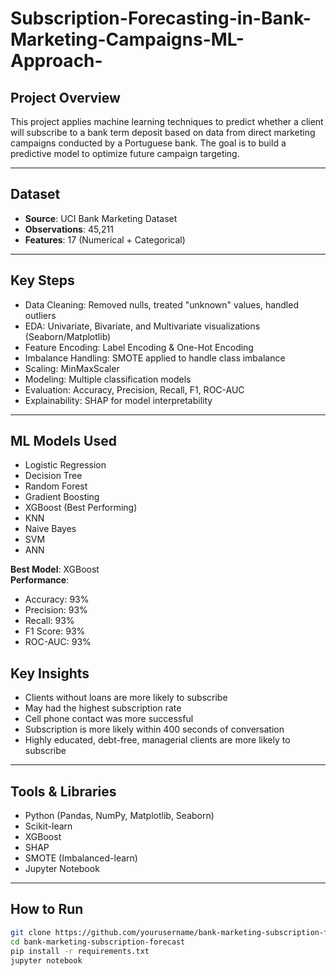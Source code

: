 # Subscription-Forecasting-in-Bank-Marketing-Campaigns-ML-Approach-


##  Project Overview

This project applies machine learning techniques to predict whether a client will subscribe to a bank term deposit based on data from direct marketing campaigns conducted by a Portuguese bank. The goal is to build a predictive model to optimize future campaign targeting.

---

##  Dataset

- **Source**: UCI Bank Marketing Dataset
- **Observations**: 45,211
- **Features**: 17 (Numerical + Categorical)

---

##  Key Steps

- Data Cleaning: Removed nulls, treated "unknown" values, handled outliers
- EDA: Univariate, Bivariate, and Multivariate visualizations (Seaborn/Matplotlib)
- Feature Encoding: Label Encoding & One-Hot Encoding
- Imbalance Handling: SMOTE applied to handle class imbalance
- Scaling: MinMaxScaler
- Modeling: Multiple classification models
- Evaluation: Accuracy, Precision, Recall, F1, ROC-AUC
- Explainability: SHAP for model interpretability

---

##  ML Models Used

- Logistic Regression
- Decision Tree
- Random Forest
- Gradient Boosting
- XGBoost  (Best Performing)
- KNN
- Naive Bayes
- SVM
- ANN

**Best Model**: XGBoost  
**Performance**:  
- Accuracy: 93%  
- Precision: 93%  
- Recall: 93%  
- F1 Score: 93%  
- ROC-AUC: 93%

##  Key Insights

- Clients without loans are more likely to subscribe
- May had the highest subscription rate
- Cell phone contact was more successful
- Subscription is more likely within 400 seconds of conversation
- Highly educated, debt-free, managerial clients are more likely to subscribe

---

##  Tools & Libraries

- Python (Pandas, NumPy, Matplotlib, Seaborn)
- Scikit-learn
- XGBoost
- SHAP
- SMOTE (Imbalanced-learn)
- Jupyter Notebook

---

## How to Run

```bash
git clone https://github.com/yourusername/bank-marketing-subscription-forecast.git
cd bank-marketing-subscription-forecast
pip install -r requirements.txt
jupyter notebook

